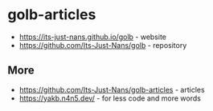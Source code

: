 # golb-articles

- <https://its-just-nans.github.io/golb> - website
- <https://github.com/Its-Just-Nans/golb> - repository

## More

- <https://github.com/Its-Just-Nans/golb-articles> - articles
- <https://yakb.n4n5.dev/> - for less code and more words
